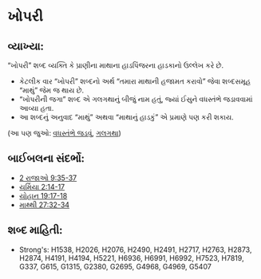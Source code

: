 # ખોપરી 

## વ્યાખ્યા: 

“ખોપરી” શબ્દ વ્યક્તિ કે પ્રાણીના માથાના હાડપિંજરના હાડકાનો ઉલ્લેખ કરે છે.

* કેટલીક વાર “ખોપરી” શબ્દનો અર્થ “તમારા માથાની હજામત કરાવો” જેવા શબ્દસમૂહ “માથું” જેમ જ થાય છે.
* “ખોપરીની જગા” શબ્દ એ ગલગથાનું બીજું નામ હતું, જ્યાં ઈસુને વધસ્તંભે જડાવવામાં આવ્યા હતા.
* આ શબ્દનું અનુવાદ “માથું” અથવા “માથાનું હાડકું” એ પ્રમાણે પણ કરી શકાય.

(આ પણ જુઓ: [વધસ્તંભે જડવું](../kt/crucify.md), [ગલગથા](../names/golgotha.md))

## બાઈબલના સંદર્ભો: 

* [2 રાજાઓ 9:35-37](rc://gu/tn/help/2ki/09/35)
* [યર્મિયા 2:14-17](rc://gu/tn/help/jer/02/14)
* [યોહાન 19:17-18](rc://gu/tn/help/jhn/19/17)
* [માથ્થી 27:32-34](rc://gu/tn/help/mat/27/32)

## શબ્દ માહિતી: 

* Strong's: H1538, H2026, H2076, H2490, H2491, H2717, H2763, H2873, H2874, H4191, H4194, H5221, H6936, H6991, H6992, H7523, H7819, G337, G615, G1315, G2380, G2695, G4968, G4969, G5407

